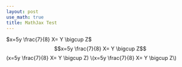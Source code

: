 ```yaml
---
layout: post
use_math: true 
title: MathJax Test 
---
```


$x=5y \frac{7}{8} X= Y \bigcup Z$
$$x=5y \frac{7}{8} X= Y \bigcup Z$$
\(x=5y \frac{7}{8} X= Y \bigcup Z\)
\\(x=5y \frac{7}{8} X= Y \bigcup Z\\)
